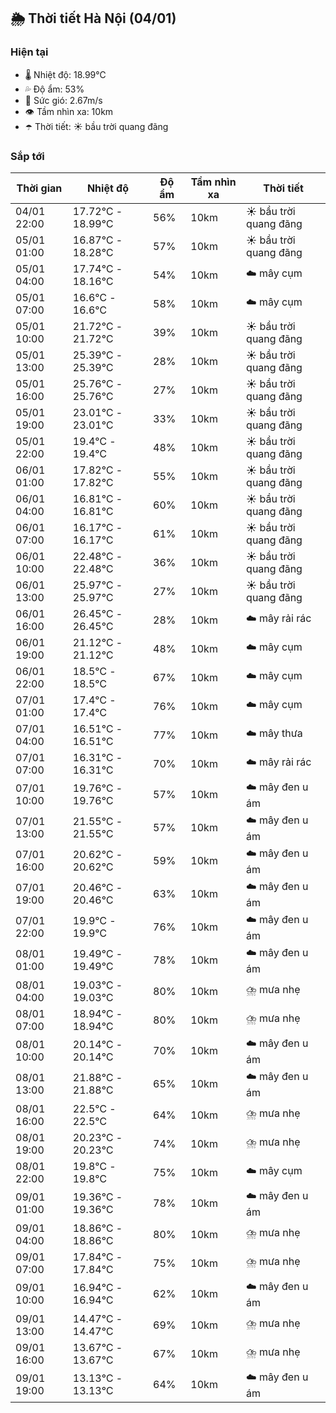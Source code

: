 ## 🌦️ Thời tiết Hà Nội (04/01)

### Hiện tại

- 🌡️ Nhiệt độ: 18.99℃
- 💦 Độ ẩm: 53%
- 💨 Sức gió: 2.67m/s
- 👁️ Tầm nhìn xa: 10km
- ☂️ Thời tiết: ☀️ bầu trời quang đãng

### Sắp tới

| Thời gian | Nhiệt độ | Độ ẩm | Tầm nhìn xa | Thời tiết |
| --- | --- | --- | --- | --- |
| 04/01 22:00 | 17.72℃ - 18.99℃ | 56% | 10km | ☀️ bầu trời quang đãng |
| 05/01 01:00 | 16.87℃ - 18.28℃ | 57% | 10km | ☀️ bầu trời quang đãng |
| 05/01 04:00 | 17.74℃ - 18.16℃ | 54% | 10km | ☁️ mây cụm |
| 05/01 07:00 | 16.6℃ - 16.6℃ | 58% | 10km | ☁️ mây cụm |
| 05/01 10:00 | 21.72℃ - 21.72℃ | 39% | 10km | ☀️ bầu trời quang đãng |
| 05/01 13:00 | 25.39℃ - 25.39℃ | 28% | 10km | ☀️ bầu trời quang đãng |
| 05/01 16:00 | 25.76℃ - 25.76℃ | 27% | 10km | ☀️ bầu trời quang đãng |
| 05/01 19:00 | 23.01℃ - 23.01℃ | 33% | 10km | ☀️ bầu trời quang đãng |
| 05/01 22:00 | 19.4℃ - 19.4℃ | 48% | 10km | ☀️ bầu trời quang đãng |
| 06/01 01:00 | 17.82℃ - 17.82℃ | 55% | 10km | ☀️ bầu trời quang đãng |
| 06/01 04:00 | 16.81℃ - 16.81℃ | 60% | 10km | ☀️ bầu trời quang đãng |
| 06/01 07:00 | 16.17℃ - 16.17℃ | 61% | 10km | ☀️ bầu trời quang đãng |
| 06/01 10:00 | 22.48℃ - 22.48℃ | 36% | 10km | ☀️ bầu trời quang đãng |
| 06/01 13:00 | 25.97℃ - 25.97℃ | 27% | 10km | ☀️ bầu trời quang đãng |
| 06/01 16:00 | 26.45℃ - 26.45℃ | 28% | 10km | ☁️ mây rải rác |
| 06/01 19:00 | 21.12℃ - 21.12℃ | 48% | 10km | ☁️ mây cụm |
| 06/01 22:00 | 18.5℃ - 18.5℃ | 67% | 10km | ☁️ mây cụm |
| 07/01 01:00 | 17.4℃ - 17.4℃ | 76% | 10km | ☁️ mây cụm |
| 07/01 04:00 | 16.51℃ - 16.51℃ | 77% | 10km | ☁️ mây thưa |
| 07/01 07:00 | 16.31℃ - 16.31℃ | 70% | 10km | ☁️ mây rải rác |
| 07/01 10:00 | 19.76℃ - 19.76℃ | 57% | 10km | ☁️ mây đen u ám |
| 07/01 13:00 | 21.55℃ - 21.55℃ | 57% | 10km | ☁️ mây đen u ám |
| 07/01 16:00 | 20.62℃ - 20.62℃ | 59% | 10km | ☁️ mây đen u ám |
| 07/01 19:00 | 20.46℃ - 20.46℃ | 63% | 10km | ☁️ mây đen u ám |
| 07/01 22:00 | 19.9℃ - 19.9℃ | 76% | 10km | ☁️ mây đen u ám |
| 08/01 01:00 | 19.49℃ - 19.49℃ | 78% | 10km | ☁️ mây đen u ám |
| 08/01 04:00 | 19.03℃ - 19.03℃ | 80% | 10km | ⛈️ mưa nhẹ |
| 08/01 07:00 | 18.94℃ - 18.94℃ | 80% | 10km | ⛈️ mưa nhẹ |
| 08/01 10:00 | 20.14℃ - 20.14℃ | 70% | 10km | ☁️ mây đen u ám |
| 08/01 13:00 | 21.88℃ - 21.88℃ | 65% | 10km | ☁️ mây đen u ám |
| 08/01 16:00 | 22.5℃ - 22.5℃ | 64% | 10km | ⛈️ mưa nhẹ |
| 08/01 19:00 | 20.23℃ - 20.23℃ | 74% | 10km | ⛈️ mưa nhẹ |
| 08/01 22:00 | 19.8℃ - 19.8℃ | 75% | 10km | ☁️ mây cụm |
| 09/01 01:00 | 19.36℃ - 19.36℃ | 78% | 10km | ☁️ mây đen u ám |
| 09/01 04:00 | 18.86℃ - 18.86℃ | 80% | 10km | ⛈️ mưa nhẹ |
| 09/01 07:00 | 17.84℃ - 17.84℃ | 75% | 10km | ⛈️ mưa nhẹ |
| 09/01 10:00 | 16.94℃ - 16.94℃ | 62% | 10km | ☁️ mây đen u ám |
| 09/01 13:00 | 14.47℃ - 14.47℃ | 69% | 10km | ⛈️ mưa nhẹ |
| 09/01 16:00 | 13.67℃ - 13.67℃ | 67% | 10km | ⛈️ mưa nhẹ |
| 09/01 19:00 | 13.13℃ - 13.13℃ | 64% | 10km | ☁️ mây đen u ám |
